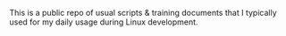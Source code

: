 This is a public repo of usual scripts & training documents that I typically used for
my daily usage during Linux development.
